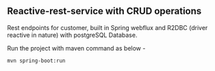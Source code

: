 ## Reactive-rest-service with CRUD operations 

Rest endpoints for customer, built in Spring webflux and R2DBC (driver reactive in nature) with postgreSQL Database.

Run the project with maven command as below - 

```
mvn spring-boot:run
```
